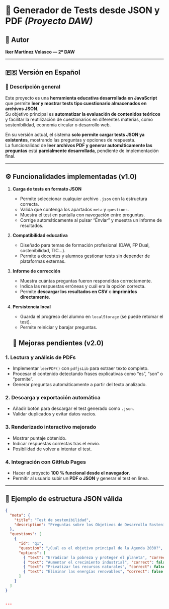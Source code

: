# 🧠 Generador de Tests desde JSON y PDF *(Proyecto DAW)*

## 🧾 Autor  
**Iker Martínez Velasco — 2º DAW**

---

## 🇪🇸 Versión en Español  

### 🧩 Descripción general

Este proyecto es una **herramienta educativa desarrollada en JavaScript** que permite **leer y mostrar tests tipo cuestionario almacenados en archivos JSON**.  
Su objetivo principal es **automatizar la evaluación de contenidos teóricos** y facilitar la reutilización de cuestionarios en diferentes materias, como sostenibilidad, economía circular o desarrollo web.

En su versión actual, el sistema **solo permite cargar tests JSON ya existentes**, mostrando las preguntas y opciones de respuesta.  
La funcionalidad de **leer archivos PDF y generar automáticamente las preguntas** está **parcialmente desarrollada**, pendiente de implementación final.

---

## ⚙️ Funcionalidades implementadas (v1.0)

1. **Carga de tests en formato JSON**
   - Permite seleccionar cualquier archivo `.json` con la estructura correcta.  
   - Valida que contenga los apartados `meta` y `questions`.  
   - Muestra el test en pantalla con navegación entre preguntas.  
   - Corrige automáticamente al pulsar “Enviar” y muestra un informe de resultados.

2. **Compatibilidad educativa**
   - Diseñado para temas de formación profesional (DAW, FP Dual, sostenibilidad, TIC…).  
   - Permite a docentes y alumnos gestionar tests sin depender de plataformas externas.

3. **Informe de corrección**
   - Muestra cuántas preguntas fueron respondidas correctamente.  
   - Indica las respuestas erróneas y cuál era la opción correcta.  
   - Permite **descargar los resultados en CSV** o **imprimirlos directamente**.

4. **Persistencia local**
   - Guarda el progreso del alumno en `localStorage` (se puede retomar el test).  
   - Permite reiniciar y barajar preguntas.




   ## 🧩 Mejoras pendientes (v2.0)

### 1. Lectura y análisis de PDFs
- Implementar `leerPDF()` con `pdfjsLib` para extraer texto completo.  
- Procesar el contenido detectando frases explicativas como “es”, “son” o “permite”.  
- Generar preguntas automáticamente a partir del texto analizado.

### 2. Descarga y exportación automática
- Añadir botón para descargar el test generado como `.json`.  
- Validar duplicados y evitar datos vacíos.

### 3. Renderizado interactivo mejorado
- Mostrar puntaje obtenido.  
- Indicar respuestas correctas tras el envío.  
- Posibilidad de volver a intentar el test.

### 4. Integración con GitHub Pages
- Hacer el proyecto **100 % funcional desde el navegador**.  
- Permitir al usuario subir un **PDF o JSON** y generar el test en línea.

---

## 🧩 Ejemplo de estructura JSON válida

```json
{
  "meta": {
    "title": "Test de sostenibilidad",
    "description": "Preguntas sobre los Objetivos de Desarrollo Sostenible"
  },
  "questions": [
    {
      "id": "q1",
      "question": "¿Cuál es el objetivo principal de la Agenda 2030?",
      "options": [
        { "text": "Erradicar la pobreza y proteger el planeta", "correct": true },
        { "text": "Aumentar el crecimiento industrial", "correct": false },
        { "text": "Privatizar los recursos naturales", "correct": false },
        { "text": "Eliminar las energías renovables", "correct": false }
      ]
    }
  ]
}


---


